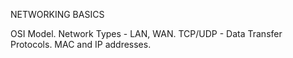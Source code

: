 NETWORKING BASICS

OSI Model.
Network Types - LAN, WAN.
TCP/UDP - Data Transfer Protocols.
MAC and IP addresses.
